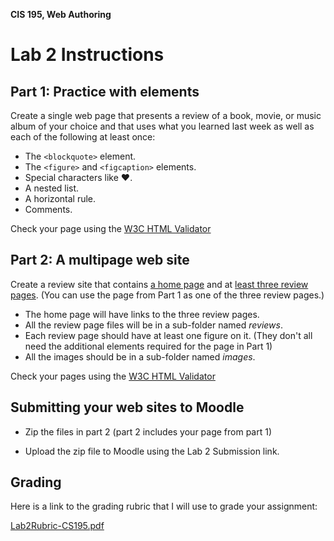 **CIS 195, Web Authoring**

# Lab 2 Instructions



## Part 1: Practice with elements

Create a single web page that presents a review of a book, movie, or music album of your choice and that uses what you learned last week as well as each of the following at least once:

- The `<blockquote>` element.
- The `<figure>` and `<figcaption>` elements.
- Special characters like &hearts;.
- A nested list.
- A horizontal rule.
- Comments.

Check your page using the [W3C HTML Validator](https://validator.w3.org)  



## Part 2: A multipage web site

Create a review site that contains <u>a home page</u> and at <u>least three review pages</u>.
 (You can use the page from Part 1 as one of the three review pages.)

- The home page will have links to the three review pages.
- All the review page files will be in a sub-folder named *reviews*.
- Each review page should have at least one figure on it.
  (They don't all need the additional elements required for the page in Part 1)
-  All the images should be in a sub-folder named *images*.

Check your pages using the [W3C HTML Validator](https://validator.w3.org)  



## Submitting your web sites to Moodle

- Zip the files in part 2 (part 2 includes your page from part 1)

- Upload the zip file to Moodle using the Lab 2 Submission link.

  

## Grading

Here is a link to the grading rubric that I will use to grade your assignment:

[Lab2Rubric-CS195.pdf](Lab2Rubric-CS195.pdf)
